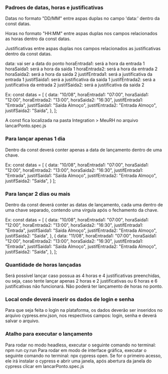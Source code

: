 ### Padroes de datas, horas e justificativas

Datas no formato "DD/MM" entre aspas duplas no campo 'data:' dentro da const datas.

Horas no formato "HH:MM" entre aspas duplas nos campos relacionados as horas dentro da const datas.

Justificativas entre aspas duplas nos campos relacionados as justificativas dentro da const datas.

data: vai ser a data do ponto
horaEntrada1: será a hora da entrada 1
horaSaida1: será a hora da saida 1
horaEntrada2: será a hora da entrada 2
horaSaida2: será a hora da saida 2
justifEntrada1: será a justificativa da entrada 1
justifSaida1: será a justificativa da saida 1
justifEntrada2: será a justificativa da entrada 2
justifSaida2: será a justificativa da saida 2

Ex:
const datas = [
{
data: "10/08",
horaEntrada1: "07:00",
horaSaida1: "12:00",
horaEntrada2: "13:00",
horaSaida2: "16:30",
justifEntrada1: "Entrada",
justifSaida1: "Saída Almoço",
justifEntrada2: "Entrada Almoço",
justifSaida2: "Saída",
},
];

A const fica localizada na pasta Integration > MeuRH no arquivo lancarPonto.spec.js

### Para lançar apenas 1 dia

Dentro da const deverá conter apenas a data de lançamento dentro de uma chave.

Ex:
const datas = [
{
data: "10/08",
horaEntrada1: "07:00",
horaSaida1: "12:00",
horaEntrada2: "13:00",
horaSaida2: "16:30",
justifEntrada1: "Entrada",
justifSaida1: "Saída Almoço",
justifEntrada2: "Entrada Almoço",
justifSaida2: "Saída",
}
];

### Para lançar 2 dias ou mais

Dentro da const deverá conter as datas de lançamento, cada uma dentro de uma chave separado, contendo uma virgula após o fechamento da chave.

Ex:
const datas = [
{
data: "10/08",
horaEntrada1: "07:00",
horaSaida1: "12:00",
horaEntrada2: "13:00",
horaSaida2: "16:30",
justifEntrada1: "Entrada",
justifSaida1: "Saída Almoço",
justifEntrada2: "Entrada Almoço",
justifSaida2: "Saída",
},
{
data: "11/08",
horaEntrada1: "07:00",
horaSaida1: "12:00",
horaEntrada2: "13:00",
horaSaida2: "16:30",
justifEntrada1: "Entrada",
justifSaida1: "Saída Almoço",
justifEntrada2: "Entrada Almoço",
justifSaida2: "Saída",
},
];

### Quantidade de horas lançadas

Será possível lançar caso possua as 4 horas e 4 justificativas preenchidas, ou seja, caso tente lançar apenas 2 horas e 2 justificativas ou 6 horas e 6 justificativas não funcionará.
Não poderá ter lançamento de horas no ponto.

### Local onde deverá inserir os dados de login e senha

Para que seja feita o login na plataforma, os dados deverão ser inseridos no arquivo cypress.env.json, nos respectivos campos: login, senha e deverá salvar o arquivo.

### Atalho para executar o lançamento

Para rodar no modo headless, executar o seguinte comando no terminal: npm run cy:run
Para rodar em modo de interface gráfica, executar o seguinte comando no terminal: npx cypress open. Se for o primeiro acesso, ele irá instalar o cypress e abrir uma janela, após abertura da janela do cypress clicar em lancarPonto.spec.js
